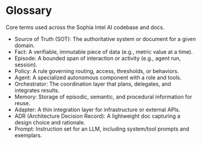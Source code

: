 # Glossary

Core terms used across the Sophia Intel AI codebase and docs.

- Source of Truth (SOT): The authoritative system or document for a given domain.
- Fact: A verifiable, immutable piece of data (e.g., metric value at a time).
- Episode: A bounded span of interaction or activity (e.g., agent run, session).
- Policy: A rule governing routing, access, thresholds, or behaviors.
- Agent: A specialized autonomous component with a role and tools.
- Orchestrator: The coordination layer that plans, delegates, and integrates results.
- Memory: Storage of episodic, semantic, and procedural information for reuse.
- Adapter: A thin integration layer for infrastructure or external APIs.
- ADR (Architecture Decision Record): A lightweight doc capturing a design choice and rationale.
- Prompt: Instruction set for an LLM, including system/tool prompts and exemplars.

